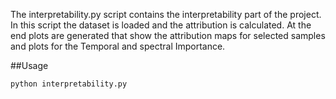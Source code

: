The interpretability.py script contains the interpretability part of the project. In this script the dataset is loaded and the attribution is calculated. At the end plots are generated that show the attribution maps for selected samples and plots for the Temporal and spectral Importance.

##Usage
```sh
python interpretability.py
```
